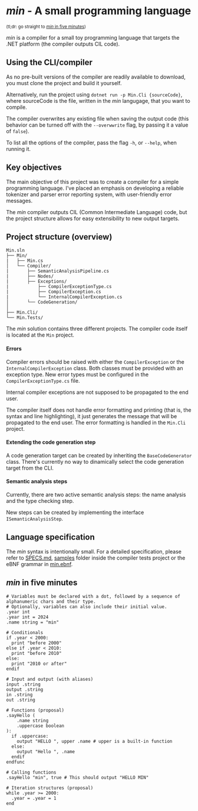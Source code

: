 # _min_ - A small programming language
<sup>(tl;dr: go straight to [_min_ in five minutes](#min-in-five-minutes))<sup>

_min_ is a compiler for a small toy programming language that targets the .NET platform (the compiler outputs CIL code).

## Using the CLI/compiler
As no pre-built versions of the compiler are readily available to download, you must clone the project and build it yourself.

Alternatively, run the project using `dotnet run -p Min.Cli {sourceCode}`, where sourceCode is the file, written in the _min_ langugage, that you want to compile.

The compiler overwrites any existing file when saving the output code (this behavior can be turned off with the `--overwwrite` flag, by passing it a value of `false`).

To list all the options of the compiler, pass the flag `-h`, or `--help`, when running it.

## Key objectives
The main objective of this project was to create a compiler for a simple programming language. I've placed an emphasis on developing a reliable tokenizer and parser error reporting system, with user-friendly error messages.

The _min_ compiler outputs CIL (Common Intermediate Language) code, but the project structure allows for easy extensibility to new output targets.

## Project structure (overview)
```
Min.sln
├── Min/
|   ├── Min.cs
│   └── Compiler/
|       ├── SemanticAnalysisPipeline.cs
|       ├── Nodes/
|       ├── Exceptions/
|           ├── CompilerExceptionType.cs
|           ├── CompilerException.cs
|           └── InternalCompilerException.cs
│       └── CodeGeneration/
│   
├── Min.Cli/
└── Min.Tests/
```

The _min_ solution contains three different projects. The compiler code itself is located at the `Min` project.

#### Errors
Compiler errors should be raised with either the `CompilerException` or the `InternalCompilerException` class. Both classes must be provided with an exception type. New error types must be configured in the `CompilerExceptionType.cs` file.

Internal compiler exceptions are not supposed to be propagated to the end user.

The compiler itself does not handle error formatting and printing (that is, the syntax and line highlighting), it just generates the message that will be propagated to the end user. The error formatting is handled in the `Min.Cli` project.

#### Extending the code generation step
A code generation target can be created by inheriting the `BaseCodeGenerator` class. There's currently no way to dinamically select the code generation target from the CLI.

#### Semantic analysis steps
Currently, there are two active semantic analysis steps: the name analysis and the type checking step.

New steps can be created by implementing the interface `ISemanticAnalysisStep`.

## Language specification
The _min_ syntax is intentionally small. For a detailed specification, please refer to [SPECS.md](SPECS.md), [samples](Min.Tests/Samples/ValidSamples/) folder inside the compiler tests project or the eBNF grammar in [min.ebnf](min.ebnf).

## _min_ in five minutes
```
# Variables must be declared with a dot, followed by a sequence of alphanumeric chars and their type.
# Optionally, variables can also include their initial value.
.year int
.year int = 2024
.name string = "min"

# Conditionals
if .year < 2000:
  print "before 2000"
else if .year < 2010:
  print "before 2010"
else:
  print "2010 or after"
endif

# Input and output (with aliases)
input .string
output .string
in .string
out .string

# Functions (proposal)
.sayHello (
    .name string
    .uppercase boolean
):
  if .uppercase:
    output "HELLO ", upper .name # upper is a built-in function
  else:
    output "Hello ", .name
  endif
endfunc

# Calling functions
.sayHello "min", true # This should output "HELLO MIN"

# Iteration structures (proposal)
while .year >= 2000:
  .year = .year = 1
end
```
